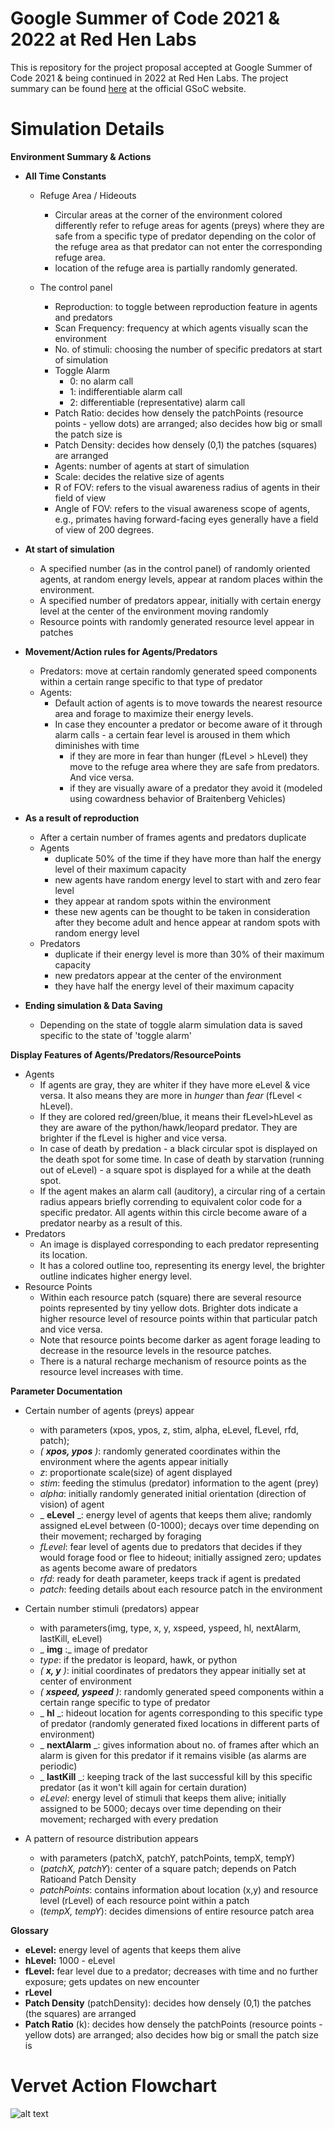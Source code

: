 # Google Summer of Code 2021 & 2022 at Red Hen Labs

This is repository for the project proposal accepted at Google Summer of Code 2021 & being continued in 2022 at Red Hen Labs. The project summary can be found [here](https://summerofcode.withgoogle.com/programs/2022/projects/3gJf6UQy) at the official GSoC website. 


# Simulation Details

**Environment Summary &amp; Actions**

- **All Time Constants**
  - Refuge Area / Hideouts

    - Circular areas at the corner of the environment colored differently refer to refuge areas for agents (preys) where they are safe from a specific type of predator depending on the color of the refuge area as that predator can not enter the corresponding refuge area.
    - location of the refuge area is partially randomly generated.

  - The control panel
    - Reproduction: to toggle between reproduction feature in agents and predators
    - Scan Frequency: frequency at which agents visually scan the environment
    - No. of stimuli: choosing the number of specific predators at start of simulation
    - Toggle Alarm
      - 0: no alarm call
      - 1: indifferentiable alarm call
      - 2: differentiable (representative) alarm call
    - Patch Ratio: decides how densely the patchPoints (resource points - yellow dots) are arranged; also decides how big or small the patch size is
    - Patch Density: decides how densely (0,1) the patches (squares) are arranged
    - Agents: number of agents at start of simulation
    - Scale: decides the relative size of agents
    - R of FOV: refers to the visual awareness radius of agents in their field of view
    - Angle of FOV: refers to the visual awareness scope of agents, e.g., primates having forward-facing eyes generally have a field of view of 200 degrees.
- **At start of simulation**
  - A specified number (as in the control panel) of randomly oriented agents, at random energy levels, appear at random places within the environment.
  - A specified number of predators appear, initially with certain energy level at the center of the environment moving randomly
  - Resource points with randomly generated resource level appear in patches
- **Movement/Action rules for Agents/Predators**
  - Predators: move at certain randomly generated speed components within a certain range specific to that type of predator
  - Agents:
    - Default action of agents is to move towards the nearest resource area and forage to maximize their energy levels.
    - In case they encounter a predator or become aware of it through alarm calls - a certain fear level is aroused in them which diminishes with time
      - if they are more in fear than hunger (fLevel > hLevel) they move to the refuge area where they are safe from predators. And vice versa.
      - if they are visually aware of a predator they avoid it (modeled using cowardness behavior of Braitenberg Vehicles)
- **As a result of reproduction**
  - After a certain number of frames agents and predators duplicate
  - Agents
    - duplicate 50% of the time if they have more than half the energy level of their maximum capacity
    - new agents have random energy level to start with and zero fear level
    - they appear at random spots within the environment
    - these new agents can be thought to be taken in consideration after they become adult and hence appear at random spots with random energy level
  - Predators
    - duplicate if their energy level is more than 30% of their maximum capacity
    - new predators appear at the center of the environment
    - they have half the energy level of their maximum capacity

- **Ending simulation &amp; Data Saving**
  - Depending on the state of toggle alarm simulation data is saved specific to the state of 'toggle alarm'

**Display Features of Agents/Predators/ResourcePoints**

- Agents
  - If agents are gray, they are whiter if they have more eLevel &amp; vice versa. It also means they are more in _hunger_ than _fear_ (fLevel < hLevel).
  - If they are colored red/green/blue, it means their fLevel>hLevel as they are aware of the python/hawk/leopard predator. They are brighter if the fLevel is higher and vice versa.
  - In case of death by predation - a black circular spot is displayed on the death spot for some time. In case of death by starvation (running out of eLevel) - a square spot is displayed for a while at the death spot.
  - If the agent makes an alarm call (auditory), a circular ring of a certain radius appears briefly corrending to equivalent color code for a specific predator. All agents within this circle become aware of a predator nearby as a result of this.
- Predators
  - An image is displayed corresponding to each predator representing its location.
  - It has a colored outline too, representing its energy level, the brighter outline indicates higher energy level.
- Resource Points
  - Within each resource patch (square) there are several resource points represented by tiny yellow dots. Brighter dots indicate a higher resource level of resource points within that particular patch and vice versa.
  - Note that resource points become darker as agent forage leading to decrease in the resource levels in the resource patches.
  - There is a natural recharge mechanism of resource points as the resource level increases with time.

**Parameter Documentation**

- Certain number of agents (preys) appear
  - with parameters (xpos, ypos, z, stim, alpha, eLevel, fLevel, rfd, patch);
  - _( __xpos, ypos__ )_: randomly generated coordinates within the environment where the agents appear initially
  - _z_: proportionate scale(size) of agent displayed
  - _stim_: feeding the stimulus (predator) information to the agent (prey)
  - _alpha_: initially randomly generated initial orientation (direction of vision) of agent
  - _ __eLevel__ _: energy level of agents that keeps them alive; randomly assigned eLevel between (0-1000); decays over time depending on their movement; recharged by foraging
  - _fLevel_: fear level of agents due to predators that decides if they would forage food or flee to hideout; initially assigned zero; updates as agents become aware of predators
  - _rfd_: ready for death parameter, keeps track if agent is predated
  - _patch_: feeding details about each resource patch in the environment

- Certain number stimuli (predators) appear
  - with parameters(img, type, x, y, xspeed, yspeed, hl, nextAlarm, lastKill, eLevel)
  - _ __img__ :_ image of predator
  - _type_: if the predator is leopard, hawk, or python
  - _( __x, y__ )_: initial coordinates of predators they appear initially set at center of environment
  - _( __xspeed, yspeed__ )_: randomly generated speed components within a certain range specific to type of predator
  - _ __hl__ _: hideout location for agents corresponding to this specific type of predator (randomly generated fixed locations in different parts of environment)
  - _ __nextAlarm__ _: gives information about no. of frames after which an alarm is given for this predator if it remains visible (as alarms are periodic)
  - _ __lastKill__ _: keeping track of the last successful kill by this specific predator (as it won't kill again for certain duration)
  - _eLevel_: energy level of stimuli that keeps them alive; initially assigned to be 5000; decays over time depending on their movement; recharged with every predation

- A pattern of resource distribution appears
  - with parameters (patchX, patchY, patchPoints, tempX, tempY)
  - (_patchX, patchY_): center of a square patch; depends on Patch Ratioand Patch Density
  - _patchPoints_: contains information about location (x,y) and resource level (rLevel) of each resource point within a patch
  - (_tempX, tempY_): decides dimensions of entire resource patch area

**Glossary**

- **eLevel:** energy level of agents that keeps them alive
- **hLevel:** 1000 - eLevel
- **fLevel:** fear level due to a predator; decreases with time and no further exposure; gets updates on new encounter
- **rLevel**
- **Patch Density** (patchDensity): decides how densely (0,1) the patches (the squares) are arranged
- **Patch Ratio** (k): decides how densely the patchPoints (resource points - yellow dots) are arranged; also decides how big or small the patch size is


# Vervet Action Flowchart
![alt text](https://github.com/ankiitgupta7/Google-Summer-of-Code-at-Red-Hen-Labs/blob/master/Images/simFlow.png?raw=true "Vervet Action Flowchart")